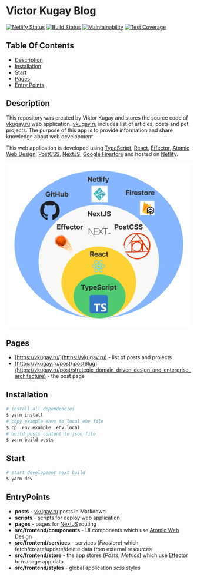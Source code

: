 # Victor Kugay Blog

[![Netlify Status](https://api.netlify.com/api/v1/badges/01c06e55-e877-4054-8677-9a76221070bc/deploy-status)](https://app.netlify.com/sites/nervous-hamilton-710e37/deploys)
[![Build Status](https://app.travis-ci.com/ViktorKugay/frontend-vkugay.svg?branch=master)](https://app.travis-ci.com/ViktorKugay/frontend-vkugay)
[![Maintainability](https://api.codeclimate.com/v1/badges/96ddd21bbab2f0d7b852/maintainability)](https://codeclimate.com/github/ViktorKugay/frontend-blog/maintainability)
[![Test Coverage](https://api.codeclimate.com/v1/badges/96ddd21bbab2f0d7b852/test_coverage)](https://codeclimate.com/github/ViktorKugay/frontend-blog/test_coverage)

## Table Of Contents

  - [Description](#description)
  - [Installation](#installation)
  - [Start](#start)
  - [Pages](#pages)
  - [Entry Points](#entrypoints)

## Description

This repository was created by Viktor Kugay and stores the source code of [vkugay.ru](https://vkugay.ru) web application. [vkugay.ru](https://vkugay.ru) includes list of articles, posts and pet projects. The purpose of this app is to provide information and share knowledge about web development.

This web application is developed using [TypeScript](https://www.typescriptlang.org/), [React](https://ru.reactjs.org/), [Effector](https://github.com/effector/effector), [Atomic Web Design](https://bradfrost.com/blog/post/atomic-web-design/), [PostCSS](https://github.com/postcss/postcss), [NextJS](https://nextjs.org/), [Google Firestore](https://firebase.google.com/docs/firestore) and hosted on [Netlify](https://www.netlify.com/). 

<div align='center'>
  <img src='./public/domain.png' width="600" />
</div>

## Pages

- [https://vkugay.ru/](https://vkugay.ru) - list of posts and projects
- [https://vkugay.ru/post/:postSlug](https://vkugay.ru/post/strategic_domain_driven_design_and_enterprise_architecture) - the post page

## Installation

```bash
# install all dependencies
$ yarn install
# copy example envs to local env file
$ cp .env.example .env.local
# build posts content to json file
$ yarn build:posts
```

## Start

```bash
# start development next build
$ yarn dev
```

## EntryPoints

- **posts** - [vkugay.ru](https://vkugay.ru) posts in Markdown
- **scripts** - scripts for deploy web application
- **pages** - pages for [NextJS](https://nextjs.org/) routing
- **src/frontend/components** - UI components which use [Atomic Web Design](https://bradfrost.com/blog/post/atomic-web-design/)
- **src/frontend/services** - services (_Firestore_) which fetch/create/update/delete data from external resources
- **src/frontend/store** - the app stores (_Posts_, _Metrics_) which use [Effector](https://github.com/effector/effector) to manage app data
- **src/frontend/styles** - global application _scss_ styles
